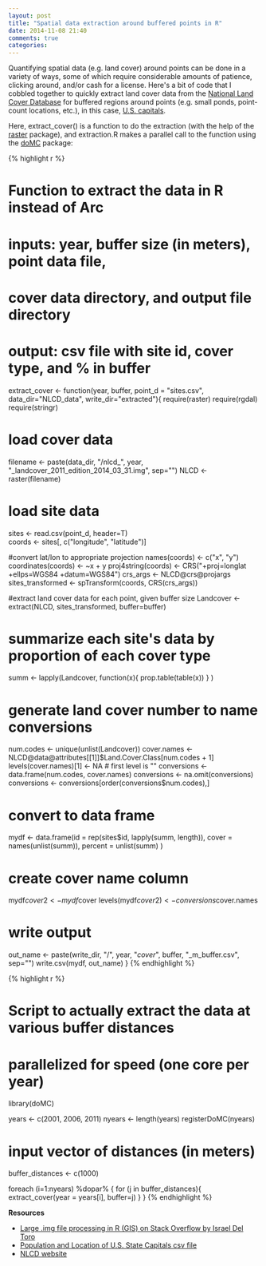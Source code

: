 ```yaml
---
layout: post
title: "Spatial data extraction around buffered points in R"
date: 2014-11-08 21:40
comments: true
categories:
---
```


Quantifying spatial data (e.g. land cover) around points can be done in a variety of ways, some of which require considerable amounts of patience, clicking around, and/or cash for a license.
Here's a bit of code that I cobbled together to quickly extract land cover data from the [National Land Cover Database](http://www.mrlc.gov/index.php) for buffered regions around points (e.g. small ponds, point-count locations, etc.), in this case, [U.S. capitals](http://bl.ocks.org/sjengle/5315515#us-capitals.csv).

Here, extract_cover() is a function to do the extraction (with the help of the [raster](http://cran.r-project.org/web/packages/raster/index.html) package), and extraction.R makes a parallel call to the function using the [doMC](http://cran.r-project.org/web/packages/doMC/index.html) package:

{% highlight r %}
# Function to extract the data in R instead of Arc
# inputs: year, buffer size (in meters), point data file,
#   cover data directory, and output file directory
# output: csv file with site id, cover type, and % in buffer

extract_cover <- function(year, buffer,
                          point_d = "sites.csv",
                          data_dir="NLCD_data",
                          write_dir="extracted"){
  require(raster)
  require(rgdal)
  require(stringr)

  # load cover data
  filename <- paste(data_dir, "/nlcd_",
                    year,
                    "_landcover_2011_edition_2014_03_31.img",
                    sep="")
  NLCD <- raster(filename)

  # load site data
  sites <- read.csv(point_d, header=T)  
  coords <- sites[, c("longitude", "latitude")]

  #convert lat/lon to appropriate projection
  names(coords) <- c("x", "y")
  coordinates(coords) <- ~x + y
  proj4string(coords) <- CRS("+proj=longlat +ellps=WGS84 +datum=WGS84")
  crs_args <- NLCD@crs@projargs
  sites_transformed <- spTransform(coords, CRS(crs_args))

  #extract land cover data for each point, given buffer size
  Landcover <- extract(NLCD, sites_transformed, buffer=buffer)

  # summarize each site's data by proportion of each cover type
  summ <- lapply(Landcover, function(x){
    prop.table(table(x))
  }
  )

  # generate land cover number to name conversions
  num.codes <- unique(unlist(Landcover))
  cover.names <- NLCD@data@attributes[[1]]$Land.Cover.Class[num.codes + 1]
  levels(cover.names)[1] <- NA # first level is ""
  conversions <- data.frame(num.codes, cover.names)
  conversions <- na.omit(conversions)
  conversions <- conversions[order(conversions$num.codes),]

  # convert to data frame
  mydf <- data.frame(id = rep(sites$id, lapply(summ, length)),
                     cover = names(unlist(summ)),
                     percent = unlist(summ)
  )

  # create cover name column
  mydf$cover2 <- mydf$cover
  levels(mydf$cover2) <- conversions$cover.names

  # write output
  out_name <- paste(write_dir, "/",
                    year, "_cover_", buffer,
                    "_m_buffer.csv", sep="")
  write.csv(mydf, out_name)
}
{% endhighlight %}

{% highlight r %}
# Script to actually extract the data at various buffer distances
# parallelized for speed (one core per year)
library(doMC)

years <- c(2001, 2006, 2011)
nyears <- length(years)
registerDoMC(nyears)

# input vector of distances (in meters)
buffer_distances <- c(1000)

foreach (i=1:nyears) %dopar% {
  for (j in buffer_distances){
    extract_cover(year = years[i], buffer=j)
  }
}
{% endhighlight %}

**Resources**

- [Large .img file processing in R (GIS) on Stack Overflow by Israel Del Toro](http://stackoverflow.com/questions/15824853/large-img-file-processing-in-r-gis)
- [Population and Location of U.S. State Capitals csv file](http://bl.ocks.org/sjengle/5315515#us-capitals.csv)
- [NLCD website](http://www.mrlc.gov/index.php)

